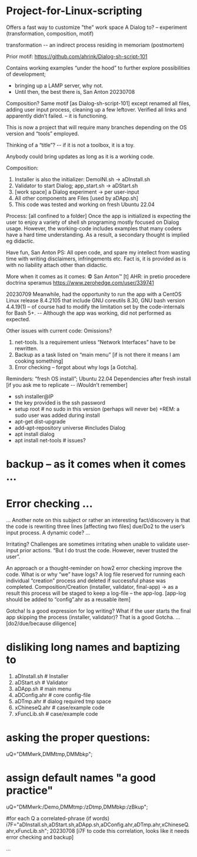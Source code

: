 # Project-for-Linux-scripting
Offers a fast way to customize "the" work space 
A Dialog to? – experiment (transformation, composition, motif)

transformation -- an indirect process residing in memoriam (postmortem)

Prior motif: https://github.com/ahrink/Dialog-sh-script-101

Contains working examples “under the hood” to further explore possibilities of development; 
- bringing up a LAMP server, why not. 
- Until then, the best there is,
San Anton 20230708

Composition? Same motif [as Dialog-sh-script-101] except renamed all files, adding user input process, cleaning up a few leftover. Verified all links and apparently didn’t failed. – it is functioning.

This is now a project that will require many branches depending on the OS version and “tools” employed. 

Thinking of a “title”? -- if it is not a toolbox, it is a toy.

Anybody could bring updates as long as it is a working code. 

Composition:
1. Installer is also the initializer: DemoINI.sh -> aDInstall.sh
2. Validator to start Dialog; app_start.sh -> aDStart.sh
3. [work space] a Dialog experiment -> per user-input
4. All other components are Files [used by aDApp.sh]
5. This code was tested and working on fresh Ubuntu 22.04

Process: [all confined to a folder]
Once the app is initialized is expecting the user to enjoy a variety of shell sh programing mostly focused on Dialog usage. However, the working-code includes examples that many coders have a hard time understanding. As a result, a secondary thought is implied eg didactic.

Have fun,
San Anton
PS: All open code, and spare my intellect from wasting time with writing disclaimers, infringements etc.
Fact is, it is provided as is with no liability attach other than didactic.

More when it comes as it comes:
© San Anton™ [t] AHR: in pretio procedere doctrina speramus
        https://www.zerohedge.com/user/339741

20230709 Meanwhile, had the opportunity to run the app with a CentOS Linux release 8.4.2105 that include GNU coreutils 8.30, GNU bash version 4.4.19(1) – of course had to modify the limitation set by the code-internals for Bash 5+. -- Although the app was working, did not performed as expected.

Other issues with current code: Omissions? 
1. net-tools. Is a requirement unless “Network Interfaces” have to be rewritten.
2. Backup as a task listed on “main menu” [if is not there it means I am cooking something]
3. Error checking – forgot about why logs [a Gotcha].

Reminders: “fresh OS install”;
Ubuntu 22.04 Dependencies after fresh install
[if you ask me to replicate -- iWouldn’t remember]
- ssh installer@IP
- the key provided is the ssh password
- setup root # no sudo in this version (perhaps will never be)
   +REM: a sudo user was added during install
- apt-get dist-upgrade
- add-apt-repository universe #includes Dialog
- apt install dialog
- apt install net-tools # issues?
# backup – as it comes when it comes ...
# Error checking ...

… Another note on this subject or rather an interesting fact/discovery is that the code is rewriting three lines [affecting two files] due/Do2 to the user’s input process. A dynamic code? …

Irritating? Challenges are sometimes irritating when unable to validate user-input prior actions. “But I do trust the code. However, never trusted the user”.

An approach or a thought-reminder on how2 error checking improve the code. What is or why “we” have logs? A log file reserved for running each individual “creation” process and deleted if successful phase was completed. 
Composition/Creation (installer, validator, final-app) -> as a result this process will be staged to keep a log-file – the app-log. 
[app-log should be added to “config”.ahr as a reusable item]

Gotcha! Is a good expression for log writing? What if the user starts the final app skipping the process (installer, validator)? 
That is a good Gotcha.
… [do2/due/because diligence]

# disliking long names and baptizing to
1. aDInstall.sh # Installer
2. aDStart.sh # Validator
3. aDApp.sh # main menu
4. aDConfig.ahr # core config-file
5. aDTmp.ahr # dialog required tmp space
6. xChineseQ.ahr # case/example code
7. xFuncLib.sh # case/example code

# asking the proper questions:
uQ="DMMwrk,DMMtmp,DMMbkp";

# assign default names "a good practice"
uQ="DMMwrk:/Demo,DMMtmp:/zDtmp,DMMbkp:/zBkup";

#for each Q a correlated-phrase (if words)
i7F="aDInstall.sh,aDStart.sh,aDApp.sh,aDConfig.ahr,aDTmp.ahr,xChineseQ.ahr,xFuncLib.sh";
20230708 [i7F to code this correlation, looks like it needs error checking and backup]

...
